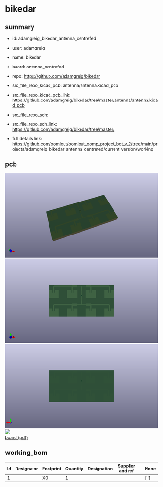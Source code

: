 # bikedar
 
## summary 
* id: adamgreig_bikedar_antenna_centrefed
* user: adamgreig
* name: bikedar
* board: antenna_centrefed
* repo: https://github.com/adamgreig/bikedar
* src_file_repo_kicad_pcb: antenna/antenna.kicad_pcb
* src_file_repo_kicad_pcb_link: https://github.com/adamgreig/bikedar/tree/master/antenna/antenna.kicad_pcb


* src_file_repo_sch: 
* src_file_repo_sch_link: https://github.com/adamgreig/bikedar/tree/master/
* full details link: https://github.com/oomlout/oomlout_oomp_project_bot_v_2/tree/main/projects/adamgreig_bikedar_antenna_centrefed/current_version/working  


## pcb  
![](working_3d_600.png) 
![](working_3d_front_600.png)  
![](working_3d_back_600.png)  
![](working_600.png)  
[board (pdf)](working.pdf)  

## working_bom
| Id | Designator | Footprint | Quantity | Designation | Supplier and ref |  | None | 
| --- | --- | --- | --- | --- | --- | --- | --- | 
| 1 |  | X0 | 1 |  |  |  | [''] | 




